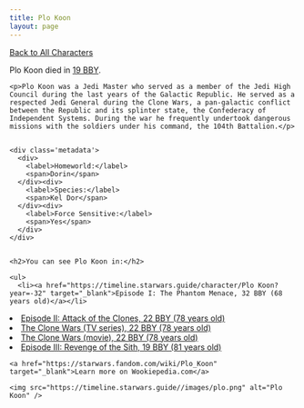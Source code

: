 ```yaml
---
title: Plo Koon
layout: page
---
```

<a href="/character" class="smaller">Back to All Characters</a>

<div class="container">
  <div class="col-10">
    <p>
    Plo Koon         died in <a href="https://timeline.starwars.guide/character/Plo Koon?year=-19" target="_blank">19 BBY</a>.    
    </p>

    <p>Plo Koon was a Jedi Master who served as a member of the Jedi High Council during the last years of the Galactic Republic. He served as a respected Jedi General during the Clone Wars, a pan-galactic conflict between the Republic and its splinter state, the Confederacy of Independent Systems. During the war he frequently undertook dangerous missions with the soldiers under his command, the 104th Battalion.</p>


    <div class='metadata'>
      <div>
        <label>Homeworld:</label>
        <span>Dorin</span>
      </div><div>
        <label>Species:</label>
        <span>Kel Dor</span>
      </div><div>
        <label>Force Sensitive:</label>
        <span>Yes</span>
      </div>
    </div>


    <h2>You can see Plo Koon in:</h2>

    <ul>
      <li><a href="https://timeline.starwars.guide/character/Plo Koon?year=-32" target="_blank">Episode I: The Phantom Menace, 32 BBY (68 years old)</a></li>
  <li><a href="https://timeline.starwars.guide/character/Plo Koon?year=-22" target="_blank">Episode II: Attack of the Clones, 22 BBY (78 years old)</a></li>
  <li><a href="https://timeline.starwars.guide/character/Plo Koon?year=-22" target="_blank">The Clone Wars (TV series), 22 BBY (78 years old)</a></li>
  <li><a href="https://timeline.starwars.guide/character/Plo Koon?year=-22" target="_blank">The Clone Wars (movie), 22 BBY (78 years old)</a></li>
  <li><a href="https://timeline.starwars.guide/character/Plo Koon?year=-19" target="_blank">Episode III: Revenge of the Sith, 19 BBY (81 years old)</a></li>
    </ul>

    <a href="https://starwars.fandom.com/wiki/Plo_Koon" target="_blank">Learn more on Wookiepedia.com</a>
  </div>
  <div class="character_image col-2">
    
    <img src="https://timeline.starwars.guide//images/plo.png" alt="Plo Koon" />
  </div>
</div>
